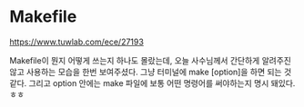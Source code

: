 # Makefile
https://www.tuwlab.com/ece/27193

Makefile이 뭔지 어떻게 쓰는지 하나도 몰랐는데, 오늘 사수님께서 
간단하게 알려주진 않고 사용하는 모습을 한번 보여주셨다.
그냥 터미널에 make [option]을 하면 되는 것 같다.
그리고 option 안에는 make 파일에 보통 어떤 명령어를
써야하는지 명시 돼있다. ㅎㅎ